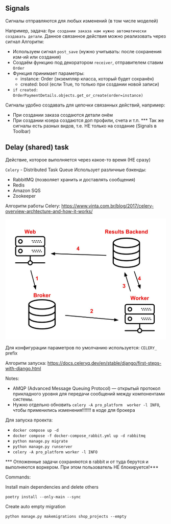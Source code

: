 ## Signals
Сигналы отправляются для любых изменений (в том числе моделей)

Например, задача:
`При создании заказа нам нужно автоматически создавать детали`. 
Данное связанное действия можно реализовать через сигнал
Алгоритм:
- Используем сигнал `post_save` (нужно учитывать: после сохранения изм-ий или создания)
- Создаём функцию под декоратором `receiver`, отправителем ставим `Order`
- Функция принимает параметры:
    - instance: Order (экземпляр класса, который будет сохранён)
    - created: bool (если True, то только при создании новой записи)
- `if created: OrderPaymentDetails.objects.get_or_create(order=instance)`

Сигналы удобно создавать для цепочки связанных действий, например:
- При создании заказа создаются детали онём
- При создании юзера создаются доп профили, счета и т.п.
*** Так же сигналы есть разных видов, т.е. НЕ только на создание (Signals в Toolbar)

## Delay (shared) task
Действие, которое выполняется через какое-то время (НЕ сразу)

`Celery` - Distributed Task Queue
Использует различные бэкенды:
- RabbitMQ (позволяет хранить и доставлять сообщения)
- Redis
- Amazon SQS
- Zookeeper

Алгоритм работы Celery:
https://www.vinta.com.br/blog/2017/celery-overview-archtecture-and-how-it-works/

![img.png](img.png)

Для конфигурации параметров по умолчанию используется: `CELERY_` prefix

Алгоритм запуска: 
https://docs.celeryq.dev/en/stable/django/first-steps-with-django.html


Notes:
- AMQP (Advanced Message Queuing Protocol) — открытый протокол прикладного уровня 
для передачи сообщений между компонентами системы.
- Нужно отдельно обновить `celery -A pro_platform  worker -l INFO`, чтобы
применились изменения!!!!!!! в коде для брокера

Для запуска проекта:
- `docker compose up -d`
- `docker compose -f docker-compose_rabbit.yml up -d rabbitmq`
- `python manage.py migrate`
- `python manage.py runserver`
- `celery -A pro_platform worker -l INFO`

*** Отложенные задачи сохраняются в rabbit и от туда берутся и 
выполняются воркером. При этом пользователь НЕ блокируется!***

Commands:

Install main dependencies and delete others
```shell
poetry install --only-main --sync
```

Create auto empty migration
```shell
python manage.py makemigrations shop_projects --empty
```

```